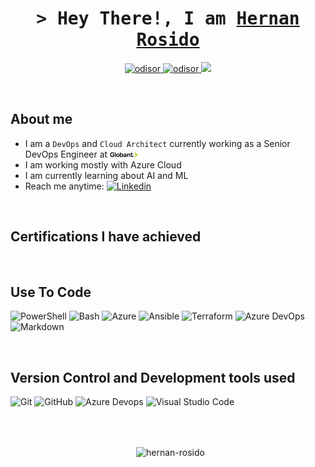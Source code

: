 <!-- Intro  -->
<h1 align="center">
        <samp>&gt; Hey There!, I am
                <b><a target="_blank" href="https://linkedin.com/in/hernanrosido">Hernan Rosido</a></b>
        </samp>
</h1>

<p align="center">
 <a href="https://www.odisor.tech" target="blank">
  <img src="https://img.shields.io/badge/Portfolio-DC143C?style=for-the-badge&logo=medium&logoColor=white" alt="odisor" />
 </a>
 <a href="https://linkedin.com/in/hernanrosido" target="_blank">
  <img src="https://img.shields.io/badge/LinkedIn-0077B5?style=for-the-badge&logo=linkedin&logoColor=white" alt="odisor"/>
 </a>
 <!--a href="https://dev.to/odisor" target="_blank">
  <img src="https://img.shields.io/badge/dev.to-0A0A0A?style=for-the-badge&logo=dev.to&logoColor=white" alt="odisor" />
 </a-->
 <a href="https://twitter.com/odisor" target="_blank">
  <img src="https://img.shields.io/badge/Twitter-1DA1F2?style=for-the-badge&logo=twitter&logoColor=white" />
 </a>
 <!--a href="https://youtube.com/channel/UCtfN-qWwLskhz2Y_dzxC69Q" target="_blank">
  <img src="https://img.shields.io/badge/YouTube-FF0000?&style=for-the-badge&logo=YouTube&logoColor=white" alt="odisor"  />
  </a--> 
</p>
<br />



## About me
 - I am a `DevOps` and `Cloud Architect` currently working as a Senior DevOps Engineer at <img src="globant-logo-dark.svg" alt="Alt text" style="width:11%; height:auto;"> 
 - I am working mostly with Azure Cloud
 - I am currently learning about AI and ML
 - Reach me anytime: <a href="https://linkedin.com/in/hernanrosido">
  <img
    alt="Linkedin"
    src="https://img.shields.io/badge/linkedin-0077B5?logo=linkedin&logoColor=white&style=flat"
  />
</a>

<br>

## Certifications I have achieved
<!--START_SECTION:badges-->
<!--END_SECTION:badges-->

<br>

## Use To Code
<p>
  <img alt="PowerShell" src="https://img.shields.io/badge/PowerShell-1A1A1A?style=flate&logo=PowerShell&logoColor=white" />
  <img alt="Bash" src="https://img.shields.io/badge/Bash-4EAA25?style=flate&  logo=GNU%20Bash&logoColor=white" />
  <img alt="Azure" src="https://img.shields.io/badge/ARM%20Templates-0089D6?style=flate&  logo=Microsoft%20Azure&logoColor=white" />
  <img alt="Ansible" src="https://img.shields.io/badge/Ansible-FF0000?style=flate&  logo=Ansible&logoColor=white" />
  <img alt="Terraform" src="https://img.shields.io/badge/Terraform-623CE4?style=flate&  logo=Terraform&logoColor=white" />
  <img alt="Azure DevOps" src="https://img.shields.io/badge/Azure%20Pipelines-2560E0?  style=flate&logo=Azure%20Pipelines&logoColor=white" />
  <img alt="Markdown" src="https://img.shields.io/badge/Markdown-000000?style=flate&  logo=markdown&logoColor=white" />
</p>

<br>

## Version Control and Development tools used
<p>
  <img alt="Git" src="https://img.shields.io/badge/Git-F05032?logo=git&logoColor=white&style=flat" />
  <img alt="GitHub" src="https://img.shields.io/badge/GitHub-181717?logo=github&logoColor=white&style=flat" />
  <img alt="Azure Devops" src="https://img.shields.io/badge/Azure DevOps-0078D7?logo=azure+devops&logoColor=white&style=flat" />
  <img alt="Visual Studio Code" src="https://img.shields.io/badge/Visual Studio Code-007ACC?logo=visual+studio+code&logoColor=white&style=flat" />
</p>


<br><br>
<div align="center">
 <div>
   <p>&nbsp;
     <img align="center" src="https://github-readme-streak-stats.herokuapp.com?user=odisor&theme=highcontrast&card_width=480&type=png&ring=EB5454" alt="hernan-rosido" />
   </p>
  </div>
 </div>
<br><h2></h2><br>

